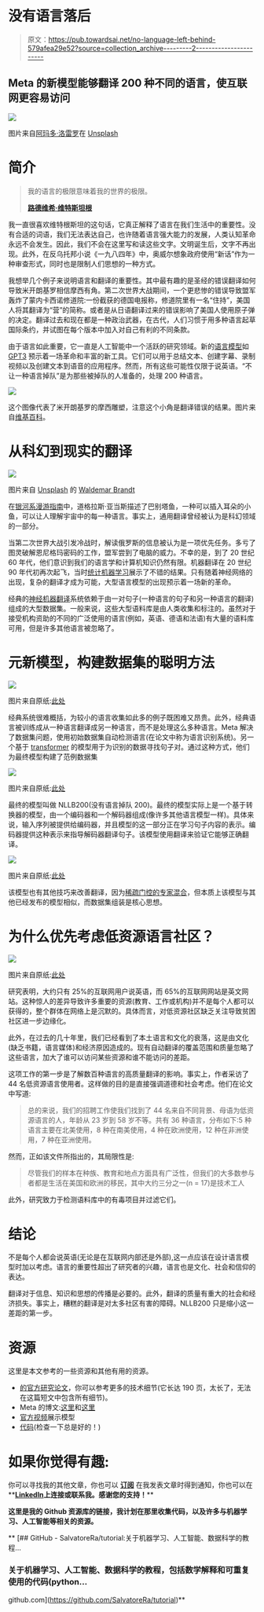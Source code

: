 # 没有语言落后

> 原文：<https://pub.towardsai.net/no-language-left-behind-579afea29e52?source=collection_archive---------2----------------------->

## Meta 的新模型能够翻译 200 种不同的语言，使互联网更容易访问

![](img/21d1947c76082640272691508ab2b237.png)

图片来自[阿玛多·洛雷罗](https://unsplash.com/@amadorloureiro)在 [Unsplash](https://unsplash.com/)

# **简介**

> 我的语言的极限意味着我的世界的极限。
> 
> [**路德维希·维特斯坦根**](https://en.wikipedia.org/wiki/Ludwig_Wittgenstein)

我一直很喜欢维特根斯坦的这句话，它真正解释了语言在我们生活中的重要性。没有合适的词语，我们无法表达自己，也许随着语言强大能力的发展，人类认知革命永远不会发生。因此，我们不会在这里写和读这些文字。文明诞生后，文字不再出现。此外，在反乌托邦小说《一九八四年》中，奥威尔想象政府使用“新话”作为一种审查形式，同时也是限制人们思想的一种方式。

我想举几个例子来说明语言和翻译的重要性。其中最有趣的是圣经的错误翻译如何导致米开朗基罗相信摩西有角。第二次世界大战期间，一个更悲惨的错误导致盟军轰炸了蒙内卡西诺修道院:一份截获的德国电报称，修道院里有一名“住持”，美国人将其翻译为“营”的简称。或者是从日语翻译过来的错误影响了美国人使用原子弹的决定。翻译过去和现在都是一种政治武器，在古代，人们习惯于用多种语言起草国际条约，并试图在每个版本中加入对自己有利的不同条款。

由于语言如此重要，它一直是人工智能中一个活跃的研究领域。新的[语言模型](https://www.techtarget.com/searchenterpriseai/definition/language-modeling)如 [GPT3](https://openai.com/blog/openai-api/) 预示着一场革命和丰富的新工具。它们可以用于总结文本、创建字幕、录制视频以及创建文本到语音的应用程序。然而，所有这些可能性仅限于说英语。“不让一种语言掉队”是为那些被掉队的人准备的，处理 200 种语言。

![](img/38d3e33f361ff06e332f87a05fdaedea.png)

这个图像代表了米开朗基罗的摩西雕塑，注意这个小角是翻译错误的结果。图片来自[维基百科](https://en.wikipedia.org/wiki/Moses_(Michelangelo))。

# **从科幻到现实的翻译**

![](img/2cb7f942934916073a4b38acbb71fb92.png)

图片来自 [Unsplash](https://unsplash.com/) 的 [Waldemar Brandt](https://unsplash.com/@waldemarbrandt67w)

在[银河系漫游指南](https://en.wikipedia.org/wiki/The_Hitchhiker%27s_Guide_to_the_Galaxy)中，道格拉斯·亚当斯描述了巴别塔鱼，一种可以插入耳朵的小鱼，可以让人理解宇宙中的每一种语言。事实上，通用翻译曾经被认为是科幻领域的一部分。

当第二次世界大战引发冷战时，解读俄罗斯的信息被认为是一项优先任务。多亏了图灵破解恩尼格玛密码的工作，盟军尝到了电脑的威力。不幸的是，到了 20 世纪 60 年代，他们意识到我们的语言学和计算机知识仍然有限。机器翻译在 20 世纪 90 年代初再次起飞，当时[统计机器学习](https://en.wikipedia.org/wiki/Statistical_learning_theory)展示了不错的结果。只有随着神经网络的出现，复杂的翻译才成为可能，大型语言模型的出现预示着一场新的革命。

经典的[神经机器翻译](https://machinelearningmastery.com/introduction-neural-machine-translation/)系统依赖于由一对句子(一种语言的句子和另一种语言的翻译)组成的大型数据集。一般来说，这些大型语料库是由人类收集和标注的。虽然对于接受机构资助的不同的广泛使用的语言(例如，英语、德语和法语)有大量的语料库可用，但是许多其他语言被忽略了。

# **元新模型，构建数据集的聪明方法**

![](img/b2d7c2b0f00138e4694f1658a383fb3d.png)

图片来自原纸:[此处](https://scontent-cdg2-1.xx.fbcdn.net/v/t39.8562-6/292295068_402295381932691_8903854229220968087_n.pdf?_nc_cat=102&ccb=1-7&_nc_sid=ad8a9d&_nc_ohc=y1oUXcKwodoAX9ryoVN&_nc_ht=scontent-cdg2-1.xx&oh=00_AT-vySAq_HRM_ALkBMgySu_qxJOwwXvXaX6WPeWB1hL0cw&oe=62D07B53)

经典系统很难概括，为较小的语言收集如此多的例子既困难又昂贵。此外，经典语言被训练成从一种语言翻译成另一种语言，而不是处理这么多种语言。Meta 解决了数据集问题，使用初始数据集自动检测语言(在论文中称为语言识别系统)。另一个基于 [transformer](https://blogs.nvidia.com/blog/2022/03/25/what-is-a-transformer-model/) 的模型用于为识别的数据寻找句子对。通过这种方式，他们为最终模型构建了范例数据集

![](img/9f43b9694a4c41a108eb172f75e0ece1.png)

图片来自原纸:[此处](https://scontent-cdg2-1.xx.fbcdn.net/v/t39.8562-6/292295068_402295381932691_8903854229220968087_n.pdf?_nc_cat=102&ccb=1-7&_nc_sid=ad8a9d&_nc_ohc=y1oUXcKwodoAX9ryoVN&_nc_ht=scontent-cdg2-1.xx&oh=00_AT-vySAq_HRM_ALkBMgySu_qxJOwwXvXaX6WPeWB1hL0cw&oe=62D07B53)

最终的模型叫做 NLLB200(没有语言掉队 200)。最终的模型实际上是一个基于转换器的模型，由一个编码器和一个解码器组成(像许多其他语言模型一样)。具体来说，输入序列被提供给编码器，并且模型的这一部分正在学习句子内容的表示。编码器提供这种表示来指导解码器翻译句子。该模型使用翻译来验证它能够正确翻译。

![](img/f65cfe1ea6323b4a66b5ea63dcba6218.png)

图片来自原纸:[此处](https://scontent-cdg2-1.xx.fbcdn.net/v/t39.8562-6/292295068_402295381932691_8903854229220968087_n.pdf?_nc_cat=102&ccb=1-7&_nc_sid=ad8a9d&_nc_ohc=y1oUXcKwodoAX9ryoVN&_nc_ht=scontent-cdg2-1.xx&oh=00_AT-vySAq_HRM_ALkBMgySu_qxJOwwXvXaX6WPeWB1hL0cw&oe=62D07B53)

该模型也有其他技巧来改善翻译，因为[稀疏门控的专家混合](https://arxiv.org/abs/1701.06538)，但本质上该模型与其他已经发布的模型相似，而数据集组装是核心思想。

# **为什么优先考虑低资源语言社区？**

![](img/d0013cb9f3a7a88154fd15dbf8e39471.png)

图片来自原纸:[此处](https://scontent-cdg2-1.xx.fbcdn.net/v/t39.8562-6/292295068_402295381932691_8903854229220968087_n.pdf?_nc_cat=102&ccb=1-7&_nc_sid=ad8a9d&_nc_ohc=y1oUXcKwodoAX9ryoVN&_nc_ht=scontent-cdg2-1.xx&oh=00_AT-vySAq_HRM_ALkBMgySu_qxJOwwXvXaX6WPeWB1hL0cw&oe=62D07B53)

研究表明，大约只有 25%的互联网用户说英语，而 65%的互联网网站是英文网站。这种惊人的差异导致许多重要的资源(教育、工作或机构)并不是每个人都可以获得的，整个群体在网络上是沉默的。具体而言，对低资源社区缺乏关注导致贫困社区进一步边缘化。

此外，在过去的几十年里，我们已经看到了本土语言和文化的衰落，这是由文化(缺乏书籍，语言媒体)和经济原因造成的。现有自动翻译的覆盖范围和质量忽略了这些语言，加大了谁可以访问某些资源和谁不能访问的差距。

这项工作的第一步是了解数百种语言的高质量翻译的影响。事实上，作者采访了 44 名低资源语言使用者。这样做的目的是直接强调道德和社会考虑。他们在论文中写道:

> 总的来说，我们的招聘工作使我们找到了 44 名来自不同背景、母语为低资源语言的人，年龄从 23 岁到 58 岁不等。共有 36 种语言，分布如下:5 种语言主要在北美使用，8 种在南美使用，4 种在欧洲使用，12 种在非洲使用，7 种在亚洲使用。

然而，正如该文件所指出的，其局限性是:

> 尽管我们的样本在种族、教育和地点方面具有广泛性，但我们的大多数参与者都是生活在美国和欧洲的移民，其中大约三分之一(n = 17)是技术工人

此外，研究致力于检测语料库中的有毒项目并过滤它们。

# **结论**

不是每个人都会说英语(无论是在互联网内部还是外部),这一点应该在设计语言模型时加以考虑。语言的重要性超出了研究者的兴趣，语言也是文化、社会和信仰的表达。

翻译对于信息、知识和思想的传播是必要的。此外，翻译的质量有重大的社会和经济损失。事实上，糟糕的翻译是对太多社区有害的障碍。NLLB200 只是缩小这一差距的第一步。

# **资源**

这里是本文参考的一些资源和其他有用的资源。

*   [的官方研究论文](https://scontent-cdg2-1.xx.fbcdn.net/v/t39.8562-6/292295068_402295381932691_8903854229220968087_n.pdf?_nc_cat=102&ccb=1-7&_nc_sid=ad8a9d&_nc_ohc=y1oUXcKwodoAX9ryoVN&_nc_ht=scontent-cdg2-1.xx&oh=00_AT-vySAq_HRM_ALkBMgySu_qxJOwwXvXaX6WPeWB1hL0cw&oe=62D07B53)，你可以参考更多的技术细节(它长达 190 页，太长了，无法在这篇短文中包含所有细节)。
*   Meta 的博文:[这里](https://about.fb.com/news/2022/07/new-meta-ai-model-translates-200-languages-making-technology-more-accessible/)和[这里](https://ai.facebook.com/blog/teaching-ai-to-translate-100s-of-spoken-and-written-languages-in-real-time/)
*   [官方视频](https://www.youtube.com/watch?v=uCxSPPiwrNE&ab_channel=MetaAI)展示模型
*   [代码](https://github.com/facebookresearch/fairseq/tree/nllb)(检查一下总是好的！)

# 如果你觉得有趣:

你可以寻找我的其他文章，你也可以 [**订阅**](https://salvatore-raieli.medium.com/subscribe) 在我发表文章时得到通知，你也可以在**[**LinkedIn**](https://www.linkedin.com/in/salvatore-raieli/)**上连接或联系我。感谢您的支持！****

**这里是我的 Github 资源库的链接，我计划在那里收集代码，以及许多与机器学习、人工智能等相关的资源。**

**[](https://github.com/SalvatoreRa/tutorial) [## GitHub - SalvatoreRa/tutorial:关于机器学习、人工智能、数据科学的教程…

### 关于机器学习、人工智能、数据科学的教程，包括数学解释和可重复使用的代码(python…

github.com](https://github.com/SalvatoreRa/tutorial)**